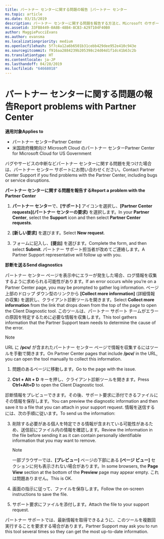 ```yaml
---
title: パートナー センターに関する問題の報告 |パートナー センター
ms.topic: article
ms.date: 03/15/2019
description: パートナー センターに関する問題を報告する方法と、Microsoft のサポート チーム向けの診断情報を収集する方法について説明します。
ms.assetid: 33FB8449-0A8B-48B4-8CB3-A297104F40B0
author: MaggiePucciEvans
ms.author: evansma
ms.localizationpriority: medium
ms.openlocfilehash: 5f7c4a12a6b6501b31cebb429dee952e410c943e
ms.sourcegitcommit: f916aa2884239b205398c24d04d1f1dc41b63c2b
ms.translationtype: HT
ms.contentlocale: ja-JP
ms.lasthandoff: 04/28/2019
ms.locfileid: "64668018"
---
```

# <a name="report-problems-with-partner-center"></a><span data-ttu-id="c43a4-103">パートナー センターに関する問題の報告</span><span class="sxs-lookup"><span data-stu-id="c43a4-103">Report problems with Partner Center</span></span>

<span data-ttu-id="c43a4-104">**適用対象**</span><span class="sxs-lookup"><span data-stu-id="c43a4-104">**Applies to**</span></span>

-  <span data-ttu-id="c43a4-105">パートナー センター</span><span class="sxs-lookup"><span data-stu-id="c43a4-105">Partner Center</span></span>
-  <span data-ttu-id="c43a4-106">米国政府機関向け Microsoft Cloud のパートナー センター</span><span class="sxs-lookup"><span data-stu-id="c43a4-106">Partner Center for Microsoft Cloud for US Government</span></span>


<span data-ttu-id="c43a4-107">バグやサービスの中断などパートナー センターに関する問題を見つけた場合は、パートナー センター サポートにお問い合わせください。</span><span class="sxs-lookup"><span data-stu-id="c43a4-107">Contact Partner Center Support if you find problems with the Partner Center, including bugs or service disruptions.</span></span>

<span data-ttu-id="c43a4-108">**パートナー センターに関する問題を報告する**</span><span class="sxs-lookup"><span data-stu-id="c43a4-108">**Report a problem with the Partner Center**</span></span>

1.  <span data-ttu-id="c43a4-109">**パートナー センター**で、**[サポート]** アイコンを選択し、**[Partner Center requests]\(パートナー センターの要求\)** を選択します。</span><span class="sxs-lookup"><span data-stu-id="c43a4-109">In your **Partner Center**, select the **Support** icon and then select **Partner Center requests**.</span></span>

2.  <span data-ttu-id="c43a4-110">**[新しい要求]** を選びます。</span><span class="sxs-lookup"><span data-stu-id="c43a4-110">Select **New request**.</span></span>

3.  <span data-ttu-id="c43a4-111">フォームに記入し、**[提出]** を選びます。</span><span class="sxs-lookup"><span data-stu-id="c43a4-111">Complete the form, and then select **Submit**.</span></span> <span data-ttu-id="c43a4-112">パートナー サポート担当者が改めてご連絡します。</span><span class="sxs-lookup"><span data-stu-id="c43a4-112">A Partner Support representative will follow up with you.</span></span>

<span data-ttu-id="c43a4-113">**診断を送る**</span><span class="sxs-lookup"><span data-stu-id="c43a4-113">**Send diagnostics**</span></span>

<span data-ttu-id="c43a4-114">パートナー センター ページを表示中にエラーが発生した場合、ログ情報を収集するように求められる可能性があります。</span><span class="sxs-lookup"><span data-stu-id="c43a4-114">If an error occurs while you’re on a Partner Center page, you may be prompted to gather log information.</span></span> <span data-ttu-id="c43a4-115">ページ上部のドロップ ダウン型のリンクから **[Collect more information]** (詳細情報の収集) を選択し、クライアント診断ツールを開きます。</span><span class="sxs-lookup"><span data-stu-id="c43a4-115">Select **Collect more information** from the link that drops down from the top of the page to open the Client Diagnostic tool.</span></span> <span data-ttu-id="c43a4-116">このツールは、パートナー サポート チームがエラーの原因を特定するために必要な情報を収集します。</span><span class="sxs-lookup"><span data-stu-id="c43a4-116">This tool gathers information that the Partner Support team needs to determine the cause of the error.</span></span> 

>[!NOTE]
><span data-ttu-id="c43a4-117">URL に **/pcv/** が含まれたパートナー センター ページで情報を収集するにはツールを手動で開きます。</span><span class="sxs-lookup"><span data-stu-id="c43a4-117">On Partner Center pages that include **/pcv/** in the URL, you can open the tool manually to collect this information.</span></span>

1.  <span data-ttu-id="c43a4-118">問題のあるページに移動します。</span><span class="sxs-lookup"><span data-stu-id="c43a4-118">Go to the page with the issue.</span></span>

2.  <span data-ttu-id="c43a4-119">**Ctrl + Alt + D** キーを押し、クライアント診断ツールを開きます。</span><span class="sxs-lookup"><span data-stu-id="c43a4-119">Press **Ctrl+Alt+D** to open the Client Diagnostic tool.</span></span>

<span data-ttu-id="c43a4-120">診断情報をプレビューできます。その後、サポート要求に添付できるファイルにその情報を保存します。</span><span class="sxs-lookup"><span data-stu-id="c43a4-120">You can preview the diagnostic information and then save it to a file that you can attach in your support request.</span></span> <span data-ttu-id="c43a4-121">情報を送信するには、次の手順に従います。</span><span class="sxs-lookup"><span data-stu-id="c43a4-121">To send us the information:</span></span>

3.  <span data-ttu-id="c43a4-122">削除する必要がある個人を特定できる情報が含まれている可能性があるため、送信前にファイル内の情報を確認します。</span><span class="sxs-lookup"><span data-stu-id="c43a4-122">Review the information in the file before sending it as it can contain personally identifiable information that you may want to remove.</span></span> 

    >[!NOTE]
    ><span data-ttu-id="c43a4-123">一部ブラウザーでは、**[プレビュー]** ページの下部にある **[ページ ビュー]** セクションに何も表示されない場合があります。</span><span class="sxs-lookup"><span data-stu-id="c43a4-123">In some browsers, the **Page View** section at the bottom of the **Preview** page may appear empty.</span></span> <span data-ttu-id="c43a4-124">これは問題ありません。</span><span class="sxs-lookup"><span data-stu-id="c43a4-124">This is OK.</span></span>

4.  <span data-ttu-id="c43a4-125">画面の指示に従って、ファイルを保存します。</span><span class="sxs-lookup"><span data-stu-id="c43a4-125">Follow the on-screen instructions to save the file.</span></span>

5.  <span data-ttu-id="c43a4-126">サポート要求にファイルを添付します。</span><span class="sxs-lookup"><span data-stu-id="c43a4-126">Attach the file to your support request.</span></span>

<span data-ttu-id="c43a4-127">パートナー サポートでは、最新情報を取得できるように、このツールを複数回実行することを要求する場合があります。</span><span class="sxs-lookup"><span data-stu-id="c43a4-127">Partner Support may ask you to run this tool several times so they can get the most up-to-date information.</span></span>


